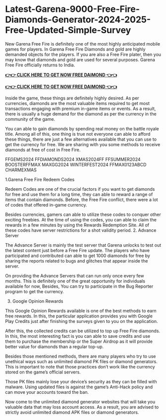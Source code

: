 # Latest-Garena-9000-Free-Fire-Diamonds-Generator-2024-2025-Free-Updated-Simple-Survey

New Garena Free Fire is definitely one of the most highly anticipated mobile games for players. In Garena Free Fire Diamonds and gold are highly demanded objects for the players. If you are also a Free Fire plater, then you may know that diamonds and gold are used for several purposes. Garena Free Fire officially returns to India.

**[👉👉 CLICK HERE TO GET NOW FREE DAIMOND 👈👈](https://tinyurl.com/yzm2yxze)**

**[👉👉 CLICK HERE TO GET NOW FREE DAIMOND 👈👈](https://tinyurl.com/yzm2yxze)**

Inside the game, these things are definitely highly desired. As per currencies, diamonds are the most valuable items required to get most transactions engaging with premium in-game items or events. As a result, there is usually a huge demand for the diamond as per the currency in the community of the game.

You can able to gain diamonds by spending real money on the battle royale title. Among all of this, one thing is true not everyone can able to afford these things, there are just a few alternatives available that you can use to get the currency for free. We are sharing with you some methods to receive diamonds at free of cost in Free Fire.

  FFGEMS2024
  FFDIAMONDS2024
  XMAS2024FF
  FFSUMMER2024
  BOOSTERFFMAX
  MAXGG2024
  WINTERFEST2024
  FFMAX0123ABCD
  CHARMEXMAS

1.Garena Free Fire Redeem Codes

Redeem Codes are one of the crucial factors if you want to get diamonds for free and use them for a long time, they can able to reward a range of items that contain diamonds. Before, the Free Fire conflict, there were a lot of codes that offered in-game currency.

Besides currencies, gamers can able to utilize these codes to conquer other exciting freebies. At the time of using the codes, you can able to claim the rewards in a few minutes by using the Rewards Redemption Site. All of these codes have server restrictions for a shot validity period.
2. Advance Server

The Advance Server is mainly the test server that Garena unlocks to test out the latest content just before a Free Fire update. The players who have participated and contributed can able to get 1000 diamonds for free by sharing the reports related to bugs and glitches that appear inside the server.

On providing the Advance Servers that can run only once every few months. This is definitely one of the great opportunity for individuals available for now, Besides, You can try to participate in the Bug Reporter program to get the currency.

3. Google Opinion Rewards

This Google Opinion Rewards available is one of the best methods to earn free rewards. In this, the particular application provides you with Google Play Credits just after finishing the surveys given to you on the application.

After this, the collected credits can be utilized to top up Free Fire diamonds. In this, the most interesting fact is you can able to save credits and use them to purchase the membership or the Super Airdrop as it will provide better value for diamonds than a regular top-up.

Besides those mentioned methods, there are many players who try to use unethical ways such as unlimited diamond PK files or diamond generators. This is important to note that those practices don’t work like the currency stored on the game’s official servers.

Those PK files mainly lose your device’s security as they can be filled with malware. Using updated files is against the game’s Anti-Hack policy and can move your accounts toward the ban.

Now come to the unlimited diamond generator websites that will take you valuable data that may loss account access. As a result, you are advised to strictly avoid unlimited diamond APK files or diamond generators.
